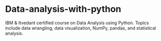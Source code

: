 # Data-analysis-with-python
IBM &amp; Itvedant certified course on Data Analysis using Python. Topics include data wrangling, data visualization, NumPy, pandas, and statistical analysis.
